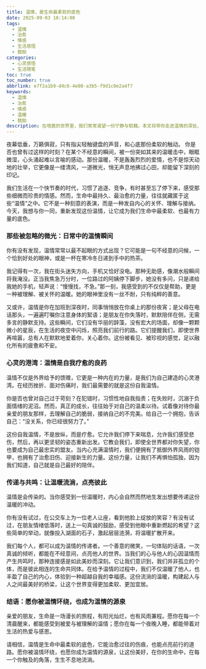 ```yaml
---
title: 温情，是生命最柔软的底色
date: 2025-09-03 18:14:08
tags:
  - 温情
  - 治愈
  - 情感
  - 生活感悟
  - 鼓励
categories:
  - 心灵感悟
  - 生活随笔
toc: true
toc_number: true
abbrlink: e7f2a1b9-d4c6-4e80-a3b5-f9d1c0e2a4f7
keywords:
  - 温情
  - 治愈
  - 情感
  - 温暖
  - 鼓励
description: 在喧嚣的世界里，我们常常渴望一份宁静与慰藉。本文将带你走进温情的深处，感受那些被忽略的微光，探寻心灵的港湾，并鼓励你成为温暖的传递者。愿这份文字，能成为你生命中最柔软的底色，治愈过往，点亮前路。
---
```


夜幕低垂，万籁俱寂，只有指尖轻触键盘的声音，和心底那份柔软的触动。
你是否也曾有过这样的时刻？在某个不经意的瞬间，被一份突如其来的温暖击中，眼眶微湿，心头涌起难以言喻的感动。那份温暖，不是轰轰烈烈的爱情，也不是惊天动地的壮举，它更像是一缕清风，一道微光，悄无声息地拂过心田，却能留下深刻的印记。

我们生活在一个快节奏的时代，习惯了追逐、竞争，有时甚至忘了停下来，感受那些细微而珍贵的情感。然而，生命中最持久、最治愈的力量，往往就藏匿于这些“温情”之中。它不是一种刻意的表演，而是一种发自内心的关怀、理解与接纳。今天，我想与你一同，重新发现这份温情，让它成为我们生命中最柔软、也最有力量的底色。

### 那些被忽略的微光：日常中的温情瞬间

你有没有发现，温情常常以最不起眼的方式出现？它可能是一句不经意的问候，一个恰到好处的眼神，或是一杯在寒冷冬日递到手中的热茶。

我记得有一次，我在街头迷失方向，手机又恰好没电。那种无助感，像潮水般瞬间将我淹没。正当我焦急万分时，一位路过的阿姨停下脚步，她没有多问，只是递给我她的手机，轻声说：“慢慢找，不急。”那一刻，我感受到的不仅仅是帮助，更是一种被理解、被关怀的温暖。她的眼神里没有一丝不耐，只有纯粹的善意。

又或许，温情是你在加班到深夜时，同事悄悄放在你桌上的那份夜宵；是父母在电话那头，一遍遍叮嘱你注意身体的絮语；是朋友在你失落时，默默陪伴在侧，无需多言的静默支持。这些瞬间，它们没有华丽的辞藻，没有宏大的场面，却像一颗颗微小的星辰，在生活的夜空中闪烁，照亮我们前行的路。它们提醒我们，即使世界再喧嚣，总有人在默默地爱着你，关心着你。这份被看见、被珍视的感觉，足以融化所有的疲惫和不安。

### 心灵的港湾：温情是自我疗愈的良药

温情不仅是外界给予的馈赠，它更是一种内在的力量，是我们为自己建造的心灵港湾。在经历挫折、面对伤痛时，我们最需要的就是这份自我温情。

你是否也曾对自己过于苛刻？在犯错时，习惯性地自我指责；在失败时，沉溺于负面情绪的泥沼。然而，真正的成长，往往始于对自己的温柔以待。试着像对待你最亲爱的朋友那样，去理解自己的脆弱，接纳自己的不完美。给自己一个拥抱，告诉自己：“没关系，你已经很努力了。”

这份自我温情，不是放纵，而是疗愈。它允许我们停下来喘息，允许我们感受悲伤，然后，再以更坚韧的姿态重新出发。它教会我们，即使全世界都对你失望，你也要成为自己最忠实的盟友。当内心充满温情时，我们便拥有了抵御外界风雨的铠甲，也拥有了治愈旧伤、迎接新生的力量。这份力量，让我们不再惧怕孤独，因为我们知道，自己就是自己最好的陪伴。

### 传递与共鸣：让温暖流淌，点亮彼此

温情是会传染的。当你感受到一份温暖时，内心会自然而然地生发出想要传递这份温暖的冲动。

你有没有试过，在公交车上为一位老人让座，看到他脸上绽放的笑容？有没有试过，在朋友情绪低落时，送上一句真诚的鼓励，感受到他眼中重新燃起的希望？这些简单的举动，就像投入湖面的石子，激起层层涟漪，将温暖扩散开来。

我们每个人，都可以成为温情的传递者。一个善意的微笑，一句体贴的话语，一次真诚的倾听，都能在不经意间，点亮他人的世界。当我们的心与他人的心因温情而产生共鸣时，那种连接感是如此美妙而深刻。它让我们意识到，我们并非孤立的个体，而是彼此相连的生命共同体。在给予温情的过程中，我们不仅温暖了他人，也丰盈了自己的内心，体验到一种超越自我的幸福感。这份流淌的温暖，构建起人与人之间最美好的桥梁，让这个世界变得更加柔软、更加宜居。

### 结语：愿你被温情环绕，也成为温情的源泉

亲爱的朋友，生命是一场漫长的旅程，有阳光灿烂，也有风雨兼程。愿你在每一个清晨醒来，都能感受到被爱与被理解的温情；愿你在每一个夜晚入睡，都能带着对生活的热爱与感恩。

请相信，温情是生命中最柔软的底色，它能治愈过往的伤痕，也能点亮前行的道路。愿你被温情环绕，也愿你成为温情的源泉，让这份美好，在你的生命中，在每一个你触及的角落，生生不息地流淌。